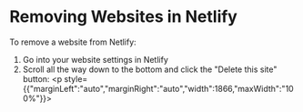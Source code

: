 # Removing Websites in Netlify

To remove a website from Netlify:

1. Go into your website settings in Netlify
1. Scroll all the way down to the bottom and click the "Delete this site" button:	<p style={{"marginLeft":"auto","marginRight":"auto","width":1866,"maxWidth":"100%"}}><img src="https://smarterlabs.notion.site/image/https%3A%2F%2Fs3-us-west-2.amazonaws.com%2Fsecure.notion-static.com%2Fed6e3f27-e5ba-4ca6-a2aa-6d8bcc0555c6%2FScreen_Shot_2021-07-19_at_12.44.51_PM.png?table=block&id=05050de4-d6ee-474c-be8c-009521190a56&spaceId=2089b25c-d262-479d-a1ff-9c3871a1c564" alt="" /></p>
